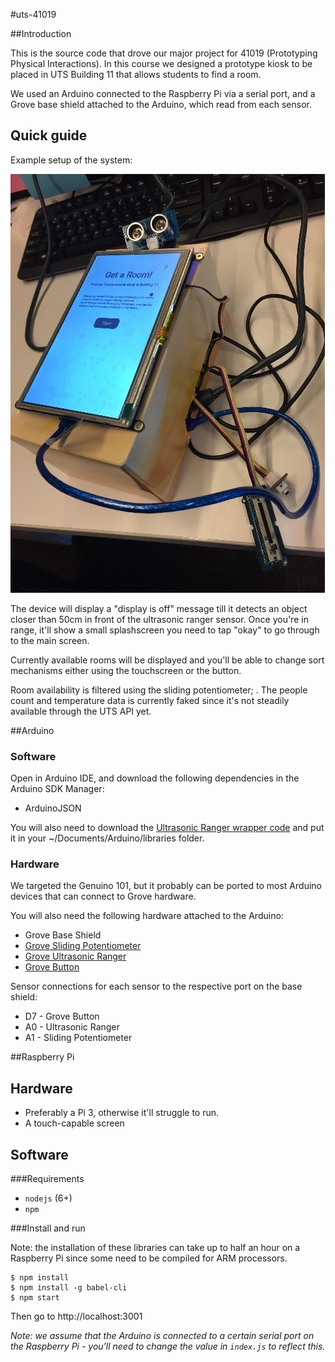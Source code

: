 #uts-41019

##Introduction

This is the source code that drove our major project for 41019 (Prototyping Physical Interactions). In this course we designed a prototype kiosk to be placed in UTS Building 11 that allows students to find a room. 

We used an Arduino connected to the Raspberry Pi via a serial port, and a Grove base shield attached to the Arduino, which read from each sensor.

## Quick guide

Example setup of the system:

![Example setup](example_setup.jpg)

The device will display a "display is off" message till it detects an object closer than 50cm in front of the ultrasonic ranger sensor. Once you're in range, it'll show a small splashscreen you need to tap "okay" to go through to the main screen.

Currently available rooms will be displayed and you'll be able to change sort mechanisms either using the touchscreen or the button.

Room availability is filtered using the sliding potentiometer; . The people count and temperature data is currently faked since it's not steadily available through the UTS API yet.

##Arduino

### Software

Open in Arduino IDE, and download the following dependencies in the Arduino SDK Manager:

- ArduinoJSON 

You will also need to download the [Ultrasonic Ranger wrapper code](https://github.com/Seeed-Studio/Grove_Ultrasonic_Ranger) and put it in your ~/Documents/Arduino/libraries folder.

### Hardware

We targeted the Genuino 101, but it probably can be ported to most Arduino devices that can connect to Grove hardware.

You will also need the following hardware attached to the Arduino:

- Grove Base Shield
- [Grove Sliding Potentiometer](https://www.seeedstudio.com/Grove-Slide-Potentiometer-p-1196.html)
- [Grove Ultrasonic Ranger](https://www.seeedstudio.com/Grove-Ultrasonic-Ranger-p-960.html)
- [Grove Button](https://www.seeedstudio.com/Grove-Button-p-766.html)

Sensor connections for each sensor to the respective port on the base shield:

- D7 - Grove Button
- A0 - Ultrasonic Ranger
- A1 - Sliding Potentiometer


##Raspberry Pi

## Hardware

- Preferably a Pi 3, otherwise it'll struggle to run.
- A touch-capable screen

## Software

###Requirements

- `nodejs` (6+)
- `npm`

###Install and run

Note: the installation of these libraries can take up to half an hour on a Raspberry Pi since some need to be compiled for ARM processors.

```
$ npm install
$ npm install -g babel-cli
$ npm start
```

Then go to http://localhost:3001

*Note: we assume that the Arduino is connected to a certain serial port on the Raspberry Pi - you'll need to change the value in `index.js` to reflect this.*